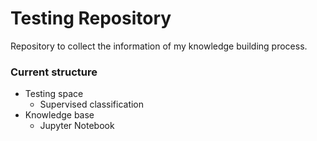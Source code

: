 # Testing Repository
Repository to collect the information of my knowledge building process.


### Current structure
- Testing space
  - Supervised classification
- Knowledge base
  - Jupyter Notebook
